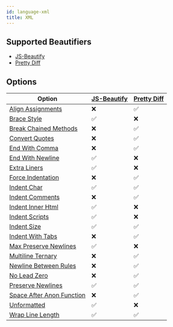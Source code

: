 ```yaml
---
id: language-xml
title: XML
---
```

## Supported Beautifiers
- [JS-Beautify](/docs/beautifier-js-beautify.html)
- [Pretty Diff](/docs/beautifier-pretty-diff.html)
## Options
| Option | [JS-Beautify](/docs/beautifier-js-beautify.html) | [Pretty Diff](/docs/beautifier-pretty-diff.html) |
| --- | --- | --- |
| [Align Assignments](/docs/option-align-assignments.html) | &#10060; | &#9989; |
| [Brace Style](/docs/option-brace-style.html) | &#9989; | &#10060; |
| [Break Chained Methods](/docs/option-break-chained-methods.html) | &#10060; | &#9989; |
| [Convert Quotes](/docs/option-convert-quotes.html) | &#10060; | &#9989; |
| [End With Comma](/docs/option-end-with-comma.html) | &#10060; | &#9989; |
| [End With Newline](/docs/option-end-with-newline.html) | &#9989; | &#10060; |
| [Extra Liners](/docs/option-extra-liners.html) | &#9989; | &#10060; |
| [Force Indentation](/docs/option-force-indentation.html) | &#10060; | &#9989; |
| [Indent Char](/docs/option-indent-char.html) | &#9989; | &#9989; |
| [Indent Comments](/docs/option-indent-comments.html) | &#10060; | &#9989; |
| [Indent Inner Html](/docs/option-indent-inner-html.html) | &#9989; | &#10060; |
| [Indent Scripts](/docs/option-indent-scripts.html) | &#9989; | &#10060; |
| [Indent Size](/docs/option-indent-size.html) | &#9989; | &#9989; |
| [Indent With Tabs](/docs/option-indent-with-tabs.html) | &#10060; | &#9989; |
| [Max Preserve Newlines](/docs/option-max-preserve-newlines.html) | &#9989; | &#10060; |
| [Multiline Ternary](/docs/option-multiline-ternary.html) | &#10060; | &#9989; |
| [Newline Between Rules](/docs/option-newline-between-rules.html) | &#10060; | &#9989; |
| [No Lead Zero](/docs/option-no-lead-zero.html) | &#10060; | &#9989; |
| [Preserve Newlines](/docs/option-preserve-newlines.html) | &#9989; | &#9989; |
| [Space After Anon Function](/docs/option-space-after-anon-function.html) | &#10060; | &#9989; |
| [Unformatted](/docs/option-unformatted.html) | &#9989; | &#10060; |
| [Wrap Line Length](/docs/option-wrap-line-length.html) | &#9989; | &#9989; |
